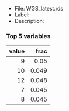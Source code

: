 

* File: WGS_latest.rds
* Label: 
* Description: 

### Top 5 variables
|   value |   frac |
|--------:|-------:|
|       9 |  0.05  |
|      10 |  0.049 |
|      12 |  0.048 |
|       7 |  0.045 |
|       8 |  0.045 |
        